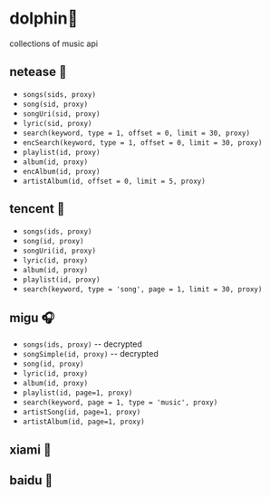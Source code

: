 # dolphin🐬

collections of music api

## netease 🐷

- `songs(sids, proxy)`
- `song(sid, proxy)`
- `songUri(sid, proxy)`
- `lyric(sid, proxy)`
- `search(keyword, type = 1, offset = 0, limit = 30, proxy)`
- `encSearch(keyword, type = 1, offset = 0, limit = 30, proxy)`
- `playlist(id, proxy)`
- `album(id, proxy)`
- `encAlbum(id, proxy)`
- `artistAlbum(id, offset = 0, limit = 5, proxy)`

## tencent 🐧

- `songs(ids, proxy)`
- `song(id, proxy)`
- `songUri(id, proxy)`
- `lyric(id, proxy)`
- `album(id, proxy)`
- `playlist(id, proxy)`
- `search(keyword, type = 'song', page = 1, limit = 30, proxy)`

## migu 🎧

- `songs(ids, proxy)` -- decrypted
- `songSimple(id, proxy)` -- decrypted
- `song(id, proxy)`
- `lyric(id, proxy)`
- `album(id, proxy)`
- `playlist(id, page=1, proxy)`
- `search(keyword, page = 1, type = 'music', proxy)`
- `artistSong(id, page=1, proxy)`
- `artistAlbum(id, page=1, proxy)`

## xiami 🦐

## baidu 🐻